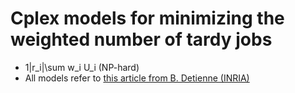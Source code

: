 # Cplex models for minimizing the weighted number of tardy jobs

- 1|r_i|\sum w_i U_i (NP-hard)
- All models refer to [this article from B. Detienne (INRIA)](https://hal.inria.fr/hal-00880908/)
